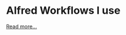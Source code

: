 Alfred Workflows I use
======================

[Read more...](https://github.com/ebouchut/alfred-workflows/wiki)
